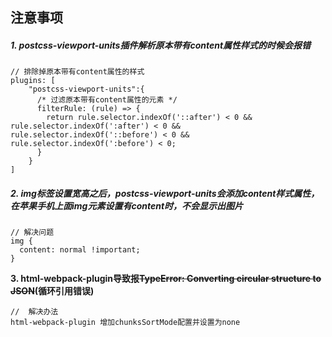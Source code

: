 ## 注意事项

##### 1. postcss-viewport-units插件解析原本带有content属性样式的时候会报错


```
// 排除掉原本带有content属性的样式
plugins: [
    "postcss-viewport-units":{
      /* 过滤原本带有content属性的元素 */
      filterRule: (rule) => {          
        return rule.selector.indexOf('::after') < 0 && rule.selector.indexOf(':after') < 0 && rule.selector.indexOf('::before') < 0 && rule.selector.indexOf(':before') < 0;
      }
    }
]
```

##### 2. img标签设置宽高之后，postcss-viewport-units会添加content样式属性，在苹果手机上面img元素设置有content时，不会显示出图片

```
// 解决问题
img { 
  content: normal !important;
}
```


**3. html-webpack-plugin导致报~~TypeError: Converting circular structure to JSON~~(循环引用错误)**


```
//  解决办法
html-webpack-plugin 增加chunksSortMode配置并设置为none
```
